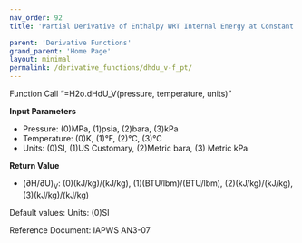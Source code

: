 ```yaml
---
nav_order: 92
title: 'Partial Derivative of Enthalpy WRT Internal Energy at Constant Volume f(P, T)'

parent: 'Derivative Functions'
grand_parent: 'Home Page'
layout: minimal
permalink: /derivative_functions/dhdu_v-f_pt/
---
```


Function Call “=H2o.dHdU\_V(pressure, temperature, units)”

**Input Parameters**

- Pressure: (0)MPa, (1)psia, (2)bara, (3)kPa
- Temperature: (0)K, (1)°F, (2)°C, (3)°C
- Units: (0)SI, (1)US Customary, (2)Metric bara, (3) Metric kPa

**Return Value**

- (∂H/∂U)<sub>V</sub>: (0)(kJ/kg)/(kJ/kg), (1)(BTU/lbm)/(BTU/lbm), (2)(kJ/kg)/(kJ/kg), (3)(kJ/kg)/(kJ/kg)

Default values: Units: (0)SI

Reference Document: IAPWS AN3-07